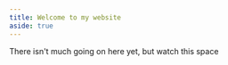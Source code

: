 ```yaml
---
title: Welcome to my website
aside: true
---
```


There isn't much going on here yet, but watch this space
